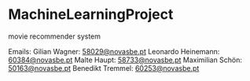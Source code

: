 # MachineLearningProject
movie recommender system

Emails:
Gilian Wagner: 58029@novasbe.pt
Leonardo Heinemann: 60384@novasbe.pt
Malte Haupt: 58733@novasbe.pt
Maximilian Schön: 50163@novasbe.pt
Benedikt Tremmel: 60253@novasbe.pt

